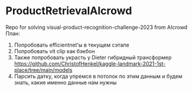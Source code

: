 # ProductRetrievalAIcrowd
Repo for solving visual-product-recognition-challenge-2023 from AIcrowd
План:
1) Попробовать efficientnet'ы в текущем сэтапе
2) Попробовать vit clip как бэкбон
3) Также попробовать украсть у Dieter гибридный трансформер https://github.com/ChristofHenkel/kaggle-landmark-2021-1st-place/tree/main/models
4) Парсить датку, когда упремся в потолок по этим данным и будем знать, какие именно данные нам нужны
